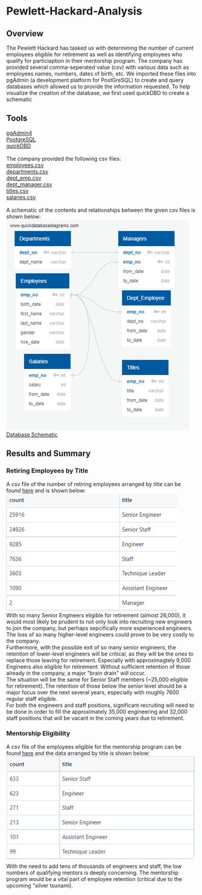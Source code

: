 # Pewlett-Hackard-Analysis
## Overview
The Pewlett Hackard has tasked us with determining the number of current employees eligible for retirement as well as identifying employees who qualify for particiaption in their mentorship program. The company has provided several comma-seperated value (csv) with various data such as employees names, numbers, dates of birth, etc. We imported these files into pgAdmin (a development platform for PostGreSQL) to create and query databases which allowed us to provide the information requested. To help visualize the creation of the database, we first used quickDBD to create a schematic<br />
## Tools
[pgAdmin4](pgadmin.org)<br />
[PostgreSQL](www.postgresql.org)<br />
[quickDBD](https://www.quickdatabasediagrams.com/)<br />
<br />
The company provided the following csv files:<br />
[employees.csv](./Data/employees.csv)<br />
[departments.csv](./Data/departments.csv)<br />
[dept_emp.csv](./Data/dept_emp.csv)<br />
[dept_manager.csv](./Data/dept_manager.csv)<br />
[titles.csv](./Data/titles.csv)<br />
[salaries.csv](./Data/salaries.csv)<br />
<br />
A schematic of the contents and relationships between the given csv files is shown below:
![](EmployeeDB.png)
[Database Schematic](EmployeeDB.png)<br />

## Results and Summary
### Retiring Employees by Title
A csv file of the number of retiring employees arranged by title can be found 
[here](./Data/retiring_titles.csv) and is shown below:
![](./Figures/retiring_titles.PNG) <br />
With so many Senior Engineers eligible for retirement (almost 26,000), it would most likely be prudent to not only look into recruiting new engineers to join the company, but perhaps sepcifically more experienced engineers.  The loss of so many higher-level engineers could prove to be very costly to the company.<br />
Furthermore, with the possible exit of so many senior engineers, the retention of lower-level engineers will be critical, as they will be the ones to replace those leaving for retirement. Especially with approximagtely 9,000 Engineers also eligible for retirement. Without sufficient retention of those already in the company, a major "brain drain" will occur. <br />
The situation will be the same for Senior Staff members (~25,000 eligible for retirement). The retention of those below the senior level should be a major focus over the next several years, especially with roughly 7600 regular staff eligible.<br />
For both the engineers and staff positions, significant recruiting will need to be done in order to fill the approximately 35,000 engineering and 32,000 staff positions that will be vacant in the coming years due to retirement.<br />

### Mentorship Eligibility
A csv file of the employees eligible for the mentorship program can be found [here](./Data/mentorship_eligibility.csv) and the data arranged by title is shown below:
![](./Figures/mentorship_titles.PNG) <br />
With the need to add tens of thousands of engineers and staff, the low numbers of qualifying mentors is deeply concerning.  The mentorship program would be a vital part of employee retention (critical due to the upcoming "silver tsunami). 
